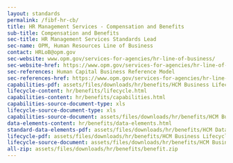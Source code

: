 ```yaml
---
layout: standards
permalink: /fibf-hr-cb/
title: HR Management Services - Compensation and Benefits
sub-title: Compensation and Benefits
sec-title: HR Management Services Standards Lead
sec-name: OPM, Human Resources Line of Business
contact: HRLoB@opm.gov
sec-website: www.opm.gov/services-for-agencies/hr-line-of-business/
sec-website-href: https://www.opm.gov/services-for-agencies/hr-line-of-business/
sec-references: Human Capital Business Reference Model
sec-references-href: https://www.opm.gov/services-for-agencies/hr-line-of-business/hc-business-reference-model/
capabilities-pdf: assets/files/downloads/hr/benefits/HCM Business Lifecycle and Capabilities_A5 (Compensation and Benefits).xlsx
lifecycle-content: hr/benefits/lifecycle.html
capabilities-content: hr/benefits/capabilities.html
capabilities-source-document-type: xls
lifecycle-source-document-type: xls
capabilities-source-document: assets/files/downloads/hr/benefits/HCM Business Lifecycle and Capabilities_A5 (Compensation and Benefits).xlsx
data-elements-content: hr/benefits/data-elements.html
standard-data-elements-pdf: assets/files/downloads/hr/benefits/HCM Data Standards_A5 (Compensation and Benefits).xlsx
lifecycle-pdf: assets/files/downloads/hr/benefits/HCM Business Lifecycle and Capabilities_A5 (Compensation and Benefits).xlsx
lifecycle-source-document: assets/files/downloads/hr/benefits/HCM Business Lifecycle and Capabilities_A5 (Compensation and Benefits).xlsx
all-zip: assets/files/downloads/hr/benefits/benefit.zip
---
```

